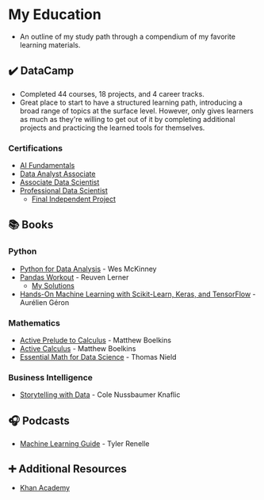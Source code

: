 # My Education
- An outline of my study path through a compendium of my favorite learning materials.

## :heavy_check_mark: DataCamp
- Completed 44 courses, 18 projects, and 4 career tracks.
- Great place to start to have a structured learning path, introducing a broad range of topics at the surface level. However, only gives learners as much as they're willing to get out of it by completing additional projects and practicing the learned tools for themselves.
### Certifications
- [AI Fundamentals](https://www.datacamp.com/skill-verification/AIF0028904500437)
- [Data Analyst Associate](https://www.datacamp.com/certificate/DAA0015692242786)
- [Associate Data Scientist](https://www.datacamp.com/certificate/DSA0017774922440)
- [Professional Data Scientist](https://www.datacamp.com/certificate/DS0029637800013)
  - [Final Independent Project](https://github.com/robprob/tasty-bites)

## :books: Books
### Python
- [Python for Data Analysis](https://www.oreilly.com/library/view/python-for-data/9781098104023/) - Wes McKinney
- [Pandas Workout](https://www.manning.com/books/pandas-workout)  - Reuven Lerner
  - [My Solutions](https://github.com/robprob/pandas-workout)
- [Hands-On Machine Learning with Scikit-Learn, Keras, and TensorFlow](https://www.oreilly.com/library/view/hands-on-machine-learning/9781098125967/) - Aurélien Géron
### Mathematics
- [Active Prelude to Calculus](https://activecalculus.org/prelude/book-1.html) - Matthew Boelkins
- [Active Calculus](https://activecalculus.org/single/book-1.html) - Matthew Boelkins
- [Essential Math for Data Science](https://www.oreilly.com/library/view/essential-math-for/9781098102920/) - Thomas Nield
### Business Intelligence
- [Storytelling with Data](https://www.storytellingwithdata.com/books) - Cole Nussbaumer Knaflic

## :headphones: Podcasts
- [Machine Learning Guide](https://ocdevel.com/mlg) - Tyler Renelle

## :heavy_plus_sign: Additional Resources
- [Khan Academy](https://www.khanacademy.org/)
